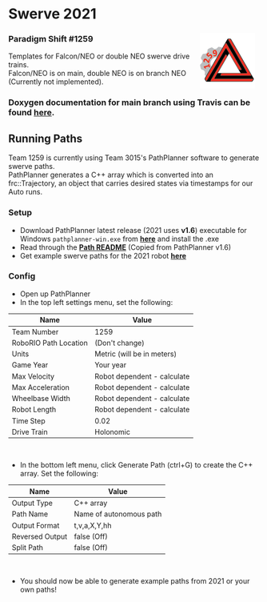 <img src="logo.png"
     alt="Paradigm Shift logo"
     align="right"
     style="margin-right: 10px; margin-top: 80px" />
# **Swerve 2021**
### Paradigm Shift #1259

Templates for Falcon/NEO or double NEO swerve drive trains.  
Falcon/NEO is on main, double NEO is on branch NEO (Currently not implemented).  

### Doxygen documentation for main branch using Travis can be found [here](https://paradigmshift1259.github.io/Swerve2021).


## Running Paths
Team 1259 is currently using Team 3015's PathPlanner software to generate swerve paths.  
PathPlanner generates a C++ array which is converted into an frc::Trajectory, an object that carries desired states via timestamps for our Auto runs.  
### Setup
- Download PathPlanner latest release (2021 uses **v1.6**) executable for Windows `pathplanner-win.exe` from [**here**](https://github.com/mjansen4857/pathplanner/releases/tag/v1.6.0) and install the .exe
- Read through the [**Path README**](PathREADME.md) (Copied from PathPlanner v1.6)
- Get example swerve paths for the 2021 robot [**here**](https://github.com/ParadigmShift1259/FRC_Robot_2021/tree/paths)
### Config
- Open up PathPlanner
- In the top left settings menu, set the following:

| Name                  	| Value                       	|
|-----------------------	|-----------------------------	|
| Team Number           	| 1259                        	|
| RoboRIO Path Location 	| (Don't change)              	|
| Units                 	| Metric (will be in meters)  	|
| Game Year             	| Your year                   	|
| Max Velocity          	| Robot dependent - calculate 	|
| Max Acceleration      	| Robot dependent - calculate 	|
| Wheelbase Width       	| Robot dependent - calculate 	|
| Robot Length          	| Robot dependent - calculate 	|
| Time Step             	| 0.02                        	|
| Drive Train           	| Holonomic                   	|

<br/>

- In the bottom left menu, click Generate Path (ctrl+G) to create the C++ array. Set the following:

| Name            	| Value                   	|
|-----------------	|-------------------------	|
| Output Type     	| C++ array               	|
| Path Name       	| Name of autonomous path 	|
| Output Format   	| t,v,a,X,Y,hh            	|
| Reversed Output 	| false (Off)             	|
| Split Path      	| false (Off)             	|

<br/>

- You should now be able to generate example paths from 2021 or your own paths!
